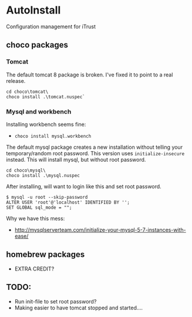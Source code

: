 # AutoInstall

Configuration management for iTrust

## choco packages

### Tomcat 

The default tomcat 8 package is broken. I've fixed it to point to a real release.
```
cd choco\tomcat\
choco install .\tomcat.nuspec`
```
### Mysql and workbench

Installing workbench seems fine:
* `choco install mysql.workbench`

The default mysql package creates a new installation without telling your temporary/random root password.
This version uses `initialize-insecure` instead.
This will install mysql, but without root password.

```
cd choco\mysql\
choco install .\mysql.nuspec
```

After installing, will want to login like this and set root password.
```
$ mysql -u root --skip-password
ALTER USER 'root'@'localhost' IDENTIFIED BY '';
SET GLOBAL sql_mode = "";
```

Why we have this mess:
* http://mysqlserverteam.com/initialize-your-mysql-5-7-instances-with-ease/

## homebrew packages

* EXTRA CREDIT?

## TODO:

* Run init-file to set root password?
* Making easier to have tomcat stopped and started....
